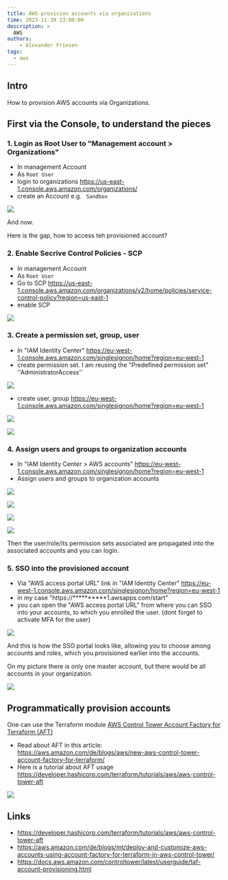 ```yaml
---
title: AWS provision accounts via organizations
time: 2023-11-30 23:00:00
description: >
  AWS 
authors:
    - Alexander Friesen
tags:
  - aws
---
```


## Intro

How to provision AWS accounts via Organizations.

## First via the Console, to understand the pieces


### 1. Login as Root User to "Management account > Organizations"

 - In management Account
 - As ``Root User`` 
 - login to organizations <https://us-east-1.console.aws.amazon.com/organizations/>
 - create an Account e.g. `` Sandbox`` 

![](./article00022/organizations.png)


And now.

Here is the gap, how to access teh provisioned account?


### 2. Enable Secrive Control Policies - SCP

- In management Account
- As ``Root User`` 
- Go to SCP <https://us-east-1.console.aws.amazon.com/organizations/v2/home/policies/service-control-policy?region=us-east-1>
- enable SCP 

![](./article00022/SCP.png)


### 3. Create a permission set, group, user

- In "IAM Identity Center" <https://eu-west-1.console.aws.amazon.com/singlesignon/home?region=eu-west-1>
- create permission set. I am reusing the "Predefined permission set" ''AdministratorAccess''

![](./article00022/iamidentitycenter.png)

- create user, group <https://eu-west-1.console.aws.amazon.com/singlesignon/home?region=eu-west-1>

![](./article00022/user.png)

![](./article00022/group.png)


### 4. Assign users and groups to organization accounts

- In "IAM Identity Center > AWS accounts" <https://eu-west-1.console.aws.amazon.com/singlesignon/home?region=eu-west-1>
- Assign users and groups to organization accounts

![](./article00022/org_assign_scp.png)

![](./article00022/org_permission_set.png)

![](./article00022/org_users.png)

![](./article00022/org_permission_set_provisioned.png)

Then the user/role/its permission sets associated are propagated into the associated accounts and you can login.

### 5. SSO into the provisioned account

- Via "AWS access portal URL" link in "IAM Identity Center" <https://eu-west-1.console.aws.amazon.com/singlesignon/home?region=eu-west-1>
- in my case "https://**********1.awsapps.com/start"
- you can open the "AWS access portal URL" from where you can SSO into your accounts, to which you enrolled the user. (dont forget to activate MFA for the user)

![](./article00022/iamidentitycenter-login.png)


And this is how the SSO portal looks like, allowing you to choose among accounts and roles, which you provisioned earlier into the accounts.

On my picture there is only one master account, but there would be all accounts in your organization.

![](./article00022/iamidentitycenter-sso.png)


## Programmatically provision accounts

One can use the Terraform module [AWS Control Tower Account Factory for Terraform (AFT)](https://docs.aws.amazon.com/controltower/latest/userguide/taf-account-provisioning.html)

- Read about AFT in this article: <https://aws.amazon.com/de/blogs/aws/new-aws-control-tower-account-factory-for-terraform/>
- Here is a tutorial about AFT usage <https://developer.hashicorp.com/terraform/tutorials/aws/aws-control-tower-aft>


![](./article00022/account_factory_terraform_module.png)


## Links

- https://developer.hashicorp.com/terraform/tutorials/aws/aws-control-tower-aft
- <https://aws.amazon.com/de/blogs/mt/deploy-and-customize-aws-accounts-using-account-factory-for-terraform-in-aws-control-tower/>
- https://docs.aws.amazon.com/controltower/latest/userguide/taf-account-provisioning.html
